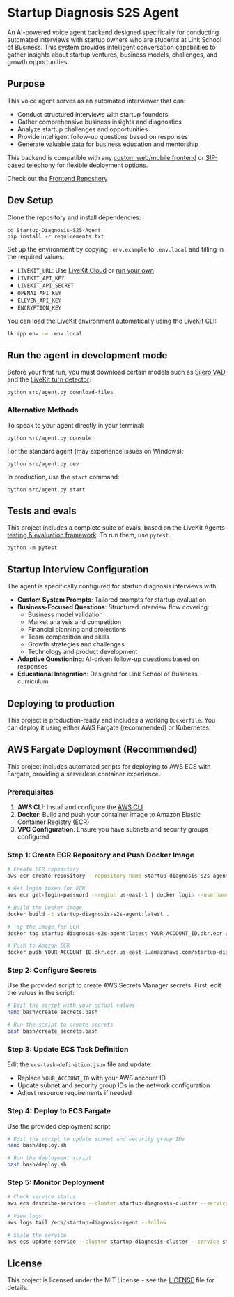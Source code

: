 # Startup Diagnosis S2S Agent

An AI-powered voice agent backend designed specifically for conducting automated interviews with startup owners who are students at Link School of Business. This system provides intelligent conversation capabilities to gather insights about startup ventures, business models, challenges, and growth opportunities.

## Purpose

This voice agent serves as an automated interviewer that can:
- Conduct structured interviews with startup founders
- Gather comprehensive business insights and diagnostics
- Analyze startup challenges and opportunities
- Provide intelligent follow-up questions based on responses
- Generate valuable data for business education and mentorship

This backend is compatible with any [custom web/mobile frontend](https://docs.livekit.io/agents/start/frontend/) or [SIP-based telephony](https://docs.livekit.io/agents/start/telephony/) for flexible deployment options.

Check out the [Frontend Repository](https://github.com/MekhyW/Startup-Diagnosis-S2S-Frontend)

## Dev Setup

Clone the repository and install dependencies:

```console
cd Startup-Diagnosis-S2S-Agent
pip install -r requirements.txt
```

Set up the environment by copying `.env.example` to `.env.local` and filling in the required values:

- `LIVEKIT_URL`: Use [LiveKit Cloud](https://cloud.livekit.io/) or [run your own](https://docs.livekit.io/home/self-hosting/)
- `LIVEKIT_API_KEY`
- `LIVEKIT_API_SECRET`
- `OPENAI_API_KEY`
- `ELEVEN_API_KEY`
- `ENCRYPTION_KEY`

You can load the LiveKit environment automatically using the [LiveKit CLI](https://docs.livekit.io/home/cli/cli-setup):

```bash
lk app env -w .env.local
```

## Run the agent in development mode

Before your first run, you must download certain models such as [Silero VAD](https://docs.livekit.io/agents/build/turns/vad/) and the [LiveKit turn detector](https://docs.livekit.io/agents/build/turns/turn-detector/):

```console
python src/agent.py download-files
```

### Alternative Methods

To speak to your agent directly in your terminal:

```console
python src/agent.py console
```

For the standard agent (may experience issues on Windows):

```console
python src/agent.py dev
```

In production, use the `start` command:

```console
python src/agent.py start
```

## Tests and evals

This project includes a complete suite of evals, based on the LiveKit Agents [testing & evaluation framework](https://docs.livekit.io/agents/build/testing/). To run them, use `pytest`.

```console
python -m pytest
```

## Startup Interview Configuration

The agent is specifically configured for startup diagnosis interviews with:

- **Custom System Prompts**: Tailored prompts for startup evaluation
- **Business-Focused Questions**: Structured interview flow covering:
  - Business model validation
  - Market analysis and competition
  - Financial planning and projections
  - Team composition and skills
  - Growth strategies and challenges
  - Technology and product development
- **Adaptive Questioning**: AI-driven follow-up questions based on responses
- **Educational Integration**: Designed for Link School of Business curriculum

## Deploying to production

This project is production-ready and includes a working `Dockerfile`. You can deploy it using either AWS Fargate (recommended) or Kubernetes.

## AWS Fargate Deployment (Recommended)

This project includes automated scripts for deploying to AWS ECS with Fargate, providing a serverless container experience.

### Prerequisites

1. **AWS CLI**: Install and configure the [AWS CLI](https://docs.aws.amazon.com/cli/latest/userguide/getting-started-install.html)
2. **Docker**: Build and push your container image to Amazon Elastic Container Registry (ECR)
3. **VPC Configuration**: Ensure you have subnets and security groups configured

### Step 1: Create ECR Repository and Push Docker Image

```bash
# Create ECR repository
aws ecr create-repository --repository-name startup-diagnosis-s2s-agent --region us-east-1

# Get login token for ECR
aws ecr get-login-password --region us-east-1 | docker login --username AWS --password-stdin YOUR_ACCOUNT_ID.dkr.ecr.us-east-1.amazonaws.com

# Build the Docker image
docker build -t startup-diagnosis-s2s-agent:latest .

# Tag the image for ECR
docker tag startup-diagnosis-s2s-agent:latest YOUR_ACCOUNT_ID.dkr.ecr.us-east-1.amazonaws.com/startup-diagnosis-s2s-agent:latest

# Push to Amazon ECR
docker push YOUR_ACCOUNT_ID.dkr.ecr.us-east-1.amazonaws.com/startup-diagnosis-s2s-agent:latest
```

### Step 2: Configure Secrets

Use the provided script to create AWS Secrets Manager secrets. First, edit the values in the script:

```bash
# Edit the script with your actual values
nano bash/create_secrets.bash

# Run the script to create secrets
bash bash/create_secrets.bash
```

### Step 3: Update ECS Task Definition

Edit the `ecs-task-definition.json` file and update:
- Replace `YOUR_ACCOUNT_ID` with your AWS account ID
- Update subnet and security group IDs in the network configuration
- Adjust resource requirements if needed

### Step 4: Deploy to ECS Fargate

Use the provided deployment script:

```bash
# Edit the script to update subnet and security group IDs
nano bash/deploy.sh

# Run the deployment script
bash bash/deploy.sh
```

### Step 5: Monitor Deployment

```bash
# Check service status
aws ecs describe-services --cluster startup-diagnosis-cluster --services startup-diagnosis-service

# View logs
aws logs tail /ecs/startup-diagnosis-agent --follow

# Scale the service
aws ecs update-service --cluster startup-diagnosis-cluster --service startup-diagnosis-service --desired-count 3
```

## License

This project is licensed under the MIT License - see the [LICENSE](LICENSE) file for details.